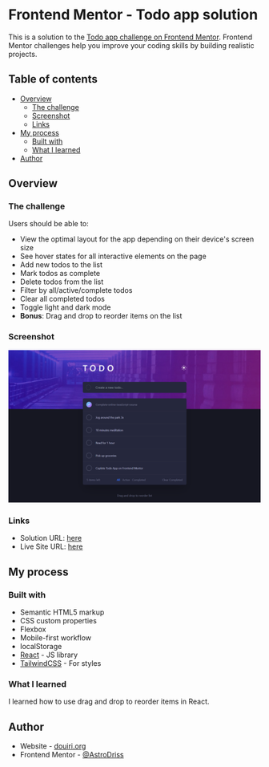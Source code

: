 # Frontend Mentor - Todo app solution

This is a solution to the [Todo app challenge on Frontend Mentor](https://www.frontendmentor.io/challenges/todo-app-Su1_KokOW). Frontend Mentor challenges help you improve your coding skills by building realistic projects.

## Table of contents

- [Overview](#overview)
  - [The challenge](#the-challenge)
  - [Screenshot](#screenshot)
  - [Links](#links)
- [My process](#my-process)
  - [Built with](#built-with)
  - [What I learned](#what-i-learned)
- [Author](#author)

## Overview

### The challenge

Users should be able to:

- View the optimal layout for the app depending on their device's screen size
- See hover states for all interactive elements on the page
- Add new todos to the list
- Mark todos as complete
- Delete todos from the list
- Filter by all/active/complete todos
- Clear all completed todos
- Toggle light and dark mode
- **Bonus**: Drag and drop to reorder items on the list

### Screenshot

![](screenshot.png)

### Links

- Solution URL: [here](https://www.frontendmentor.io/solutions/react-todo-app-tailwindcss-dG-h0RQA14)
- Live Site URL: [here](https://frontend-mentor-todo-app-sigma.vercel.app/)

## My process

### Built with

- Semantic HTML5 markup
- CSS custom properties
- Flexbox
- Mobile-first workflow
- localStorage
- [React](https://reactjs.org/) - JS library
- [TailwindCSS](https://tailwindcss.com/) - For styles

### What I learned

I learned how to use drag and drop to reorder items in React.

## Author

- Website - [douiri.org](https://www.douiri.org)
- Frontend Mentor - [@AstroDriss](https://www.frontendmentor.io/profile/AstroDriss)
